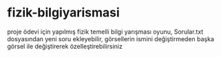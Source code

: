 # fizik-bilgiyarismasi
 proje ödevi için yapılmış fizik temelli bilgi yarışması oyunu, Sorular.txt dosyasından yeni soru ekleyebilir, görsellerin ismini değiştirmeden başka görsel ile değiştirerek özelleştirebilirsiniz
